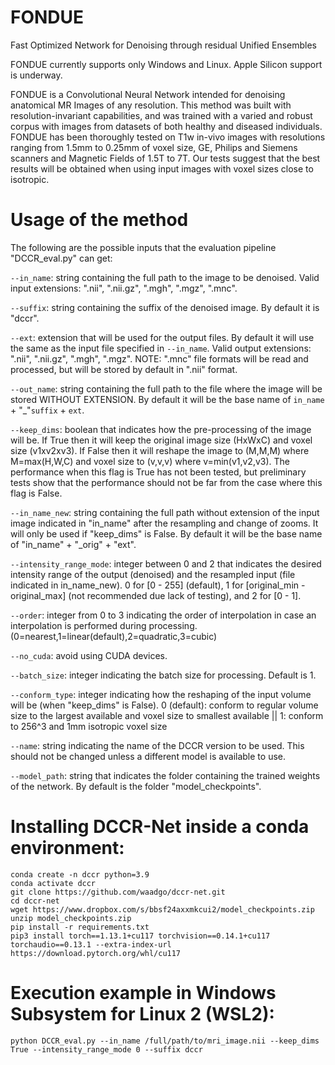 # FONDUE
Fast Optimized Network for Denoising through residual Unified Ensembles

FONDUE currently supports only Windows and Linux. Apple Silicon support is underway. 

FONDUE is a Convolutional Neural Network intended for denoising anatomical MR Images of any resolution. This method was built with resolution-invariant capabilities, and was trained with a varied and robust corpus with images from datasets of both healthy and diseased individuals.
FONDUE has been thoroughly tested on T1w in-vivo images with resolutions ranging from 1.5mm to 0.25mm of voxel size, GE, Philips and Siemens scanners and Magnetic Fields of 1.5T to 7T. Our tests suggest that the best results will be obtained when using input images with voxel sizes close to isotropic.

# Usage of the method
The following are the possible inputs that the evaluation pipeline "DCCR_eval.py" can get:

`--in_name`: string containing the full path to the image to be denoised. Valid input extensions: ".nii", ".nii.gz", ".mgh", ".mgz", ".mnc".

`--suffix`: string containing the suffix of the denoised image. By default it is "dccr".

`--ext`: extension that will be used for the output files. By default it will use the same as the input file specified in `--in_name`. Valid output extensions: ".nii", ".nii.gz", ".mgh", ".mgz". NOTE: ".mnc" file formats will be read and processed, but will be stored by default in ".nii" format. 

`--out_name`: string containing the full path to the file where the image will be stored WITHOUT EXTENSION. By default it will be the base name of `in_name` + "_"`suffix` + `ext`.

`--keep_dims`: boolean that indicates how the pre-processing of the image will be. If True then it will keep the original image size (HxWxC) and voxel size (v1xv2xv3). If False then it will reshape the image to (M,M,M) where M=max(H,W,C) and voxel size to (v,v,v) where v=min(v1,v2,v3). The performance when this flag is True has not been tested, but preliminary tests show that the performance should not be far from the case where this flag is False. 

`--in_name_new`: string containing the full path without extension of the input image indicated in "in_name" after the resampling and change of zooms. It will only be used if "keep_dims" is False. By default it will be the base name of "in_name" + "_orig" + "ext".

`--intensity_range_mode`: integer between 0 and 2 that indicates the desired intensity range of the output (denoised) and the resampled input (file indicated in in_name_new). 0 for [0 - 255] (default), 1 for [original_min - original_max] (not recommended due lack of testing), and 2 for [0 - 1].

`--order`: integer from 0 to 3 indicating the order of interpolation in case an interpolation is performed during processing. (0=nearest,1=linear(default),2=quadratic,3=cubic)

`--no_cuda`: avoid using CUDA devices.

`--batch_size`: integer indicating the batch size for processing. Default is 1.

`--conform_type`: integer indicating how the reshaping of the input volume will be (when "keep_dims" is False). 0 (default): conform to regular volume size to the largest available and voxel size to smallest available || 1: conform to 256^3 and 1mm isotropic voxel size 

`--name`: string indicating the name of the DCCR version to be used. This should not be changed unless a different model is available to use. 

`--model_path`: string that indicates the folder containing the trained weights of the network. By default is the folder "model_checkpoints".

# Installing DCCR-Net inside a conda environment:
```
conda create -n dccr python=3.9
conda activate dccr
git clone https://github.com/waadgo/dccr-net.git
cd dccr-net
wget https://www.dropbox.com/s/bbsf24axxmkcui2/model_checkpoints.zip
unzip model_checkpoints.zip
pip install -r requirements.txt
pip3 install torch==1.13.1+cu117 torchvision==0.14.1+cu117 torchaudio==0.13.1 --extra-index-url https://download.pytorch.org/whl/cu117
```

# Execution example in Windows Subsystem for Linux 2 (WSL2):
`python DCCR_eval.py --in_name /full/path/to/mri_image.nii --keep_dims True --intensity_range_mode 0 --suffix dccr`


